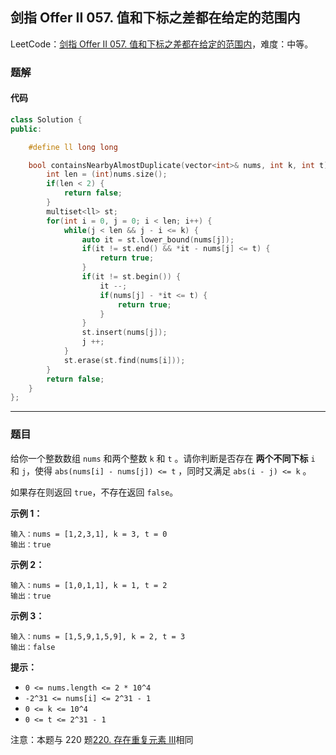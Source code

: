 ## 剑指 Offer II 057. 值和下标之差都在给定的范围内

LeetCode：[剑指 Offer II 057. 值和下标之差都在给定的范围内](https://leetcode.cn/problems/7WqeDu/)，难度：中等。

### 题解

#### 代码

```c++
class Solution {
public:

    #define ll long long

    bool containsNearbyAlmostDuplicate(vector<int>& nums, int k, int t) {
        int len = (int)nums.size();
        if(len < 2) {
            return false;
        }
        multiset<ll> st;
        for(int i = 0, j = 0; i < len; i++) {
            while(j < len && j - i <= k) {
                auto it = st.lower_bound(nums[j]);
                if(it != st.end() && *it - nums[j] <= t) {
                    return true;
                }
                if(it != st.begin()) {
                    it --;
                    if(nums[j] - *it <= t) {
                        return true;
                    }
                }
                st.insert(nums[j]);
                j ++;
            }
            st.erase(st.find(nums[i]));
        }
        return false;
    }
};
```



---



### 题目

给你一个整数数组 `nums` 和两个整数 `k` 和 `t` 。请你判断是否存在 **两个不同下标** `i` 和 `j`，使得 `abs(nums[i] - nums[j]) <= t` ，同时又满足 `abs(i - j) <= k` 。

如果存在则返回 `true`，不存在返回 `false`。

 

**示例 1：**

```
输入：nums = [1,2,3,1], k = 3, t = 0
输出：true
```

**示例 2：**

```
输入：nums = [1,0,1,1], k = 1, t = 2
输出：true
```

**示例 3：**

```
输入：nums = [1,5,9,1,5,9], k = 2, t = 3
输出：false
```

 

**提示：**

- `0 <= nums.length <= 2 * 10^4`
- `-2^31 <= nums[i] <= 2^31 - 1`
- `0 <= k <= 10^4`
- `0 <= t <= 2^31 - 1`

 

注意：本题与 220 题[220. 存在重复元素 III](https://leetcode-cn.com/problems/contains-duplicate-iii/)相同


